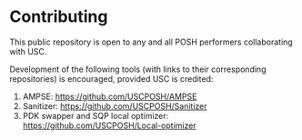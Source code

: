 # Contributing

This public repository is open to any and all POSH performers collaborating with USC.

Development of the following tools (with links to their corresponding repositories) is encouraged, provided USC is credited:
1) AMPSE: <https://github.com/USCPOSH/AMPSE>
2) Sanitizer: <https://github.com/USCPOSH/Sanitizer>
3) PDK swapper and SQP local optimizer: <https://github.com/USCPOSH/Local-optimizer>

